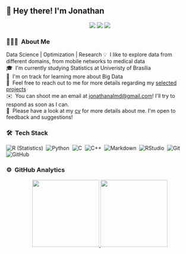 ## 👋 Hey there! I'm Jonathan


<p align="center">
<a href="https://jonathanalmd.github.io"><img src="https://img.shields.io/badge/-jonathanalmd.github.io-3423A6?style=flat-square&logo=Google-Chrome&logoColor=white"/></a>
<a href="https://linkedin.com/in/jonathanalmd"><img src="https://img.shields.io/badge/-Jonathan%20Almeida-0077B5?style=flat-square&logo=Linkedin&logoColor=white"/></a>
<a href="mailto:jonathanalmd@gmail.com"><img src="https://img.shields.io/badge/-jonathanalmd@gmail.com-D14836?style=flat-square&logo=Gmail&logoColor=white"/></a>
</p>


### 👨🏻‍💻 &nbsp;About Me
Data Science | Optimization | Research
💡 &nbsp;I like to explore data from different domains, from mobile networks to medical data\
🎓 &nbsp;I'm currently studying Statistics at Univeristy of Brasília\
🌱 &nbsp;I'm on track for learning more about Big Data\
💬 &nbsp;Feel free to reach out to me for more details regarding my [selected projects](https://jonathanalmd.github.io/blog/)\
✉️ &nbsp;You can shoot me an email at jonathanalmd@gmail.com! I'll try to respond as soon as I can.\
📄 &nbsp;Please have a look at my [cv](https://jonathanalmd.github.io/assets/pdf/DeAlmeida2021-singlepage-cv.pdf) for more details about me. I'm open to feedback and suggestions!

<!-- <img alt="" src="" align="right"/> -->

### 🛠 &nbsp;Tech Stack

![R (Statistics)](https://img.shields.io/badge/-R-333333?style=flat&logo=R&logoColor=276DC3)&nbsp;
![Python](https://img.shields.io/badge/-Python-333333?style=flat&logo=python)&nbsp;
![C](https://img.shields.io/badge/-C-333333?style=flat&logo=C)&nbsp;
![C++](https://img.shields.io/badge/-C++-333333?style=flat&logo=C%2B%2B&logoColor=00599C)&nbsp;
![Markdown](https://img.shields.io/badge/-Markdown-333333?style=flat&logo=markdown)&nbsp;
![RStudio](https://img.shields.io/badge/-RStudio-333333?style=flat&logo=rstudio)&nbsp;
![Git](https://img.shields.io/badge/-Git-333333?style=flat&logo=git)&nbsp;
![GitHub](https://img.shields.io/badge/-GitHub-333333?style=flat&logo=github)&nbsp;

### ⚙️ &nbsp;GitHub Analytics

<p align="center">
<a href="https://github.com/AVS1508">
  <img height="180em" src="https://github-readme-stats-eight-theta.vercel.app/api?username=jonathanalmd&show_icons=true&theme=default&include_all_commits=true&count_private=true&hide=issues,contribs" />
  <img height="180em" src="https://github-readme-stats-eight-theta.vercel.app/api/top-langs/?username=jonathanalmd&layout=compact&theme=default" />
</a>
</p>








<!--
**jonathanalmd/jonathanalmd** is a ✨ _special_ ✨ repository because its `README.md` (this file) appears on your GitHub profile.

Here are some ideas to get you started:

- 🔭 I’m currently working on ...
- 🌱 I’m currently learning ...
- 👯 I’m looking to collaborate on ...
- 🤔 I’m looking for help with ...
- 💬 Ask me about ...
- 📫 How to reach me: ...
- 😄 Pronouns: ...
- ⚡ Fun fact: ...
-->

